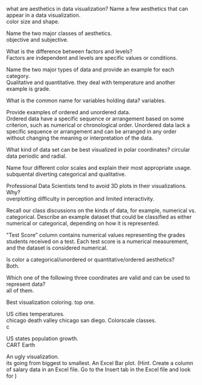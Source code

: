 what are aesthetics in data visualization? Name a few aesthetics that can appear in a data visualization.  
color size and shape.  

Name the two major classes of aesthetics.  
objective and subjective.  

What is the difference between factors and levels?  
Factors are independent and levels are specific values or conditions.  
  
Name the two major types of data and provide an example for each category.  
Qualitative and quantitative. they deal with temperature and another example is grade. 

What is the common name for variables holding data?
variables.  

Provide examples of ordered and unordered data.  
Ordered data have a specific sequence or arrangement based on some criterion, such as numerical or chronological order.
Unordered data lack a specific sequence or arrangement and can be arranged in any order without changing the meaning or 
interpretation of the data.  

What kind of data set can be best visualized in polar coordinates?
circular data periodic and radial.  

Name four different color scales and explain their most appropriate usage.  
subquental diverting categorical and qualitative.  

Professional Data Scientists tend to avoid 3D plots in their visualizations. Why?  
overplotting difficulty in perception and limited interactivity.  

Recall our class discussions on the kinds of data, for example, numerical vs. categorical.
Describe an example dataset that could be classified as either numerical or categorical, depending on how it is represented.  

"Test Score" column contains numerical values representing the grades students received on a test. Each test score is a numerical
measurement, and the dataset is considered numerical.  

Is color a categorical/unordered or quantitative/ordered aesthetics?  
Both.  

Which one of the following three coordinates are valid and can be used to represent data?  
all of them.  

Best visualization coloring.
top one.  

US cities temperatures.  
chicago
death valley 
chicago
san diego.
Colorscale classes.  
c  

US states population growth.  
CART Earth  

An ugly visualization.   
its going from biggest to smallest.
An Excel Bar plot.
(Hint. Create a column of salary data in an Excel file. Go to the Insert tab in the Excel file and look for )
